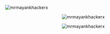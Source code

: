 <p style="text-align: left;">
    <img src="https://github-readme-stats.vercel.app/api/top-langs?username=mrmayankhackerx&show_icons=true&locale=en&layout=compact" alt="mrmayankhackerx" />
</p>

<p style="text-align: center;">
    <img src="https://github-readme-stats.vercel.app/api?username=mrmayankhackerx&show_icons=true&locale=en" alt="mrmayankhackerx" />
</p>

<p style="text-align: center;">
    <img src="https://github-readme-streak-stats.herokuapp.com/?user=mrmayankhackerx&" alt="mrmayankhackerx" />
</p>
